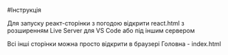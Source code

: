 #Інструкція

Для запуску реакт-сторінки з погодою відкрити react.html з розширенням Live Server для VS Code 
або під іншим сервером

Всі інші сторінки можна просто відкрити в браузері 
Головна - index.html